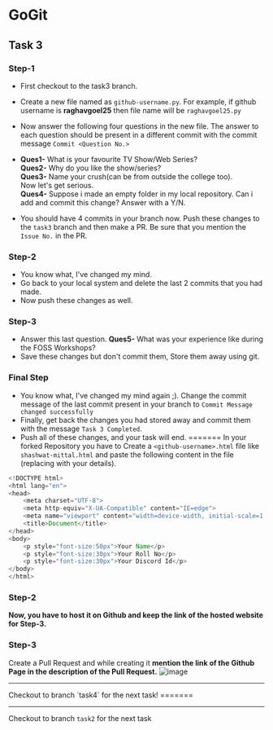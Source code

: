 # GoGit
## Task 3
### Step-1
- First checkout to the task3 branch.
- Create a new file named as `github-username.py`. For example, if github username is **raghavgoel25** then file name will be `raghavgoel25.py`
- Now answer the following four questions in the new file. The answer to each question should be present in a different commit with the commit message `Commit <Question No.>`
- **Ques1-** What is your favourite TV Show/Web Series? </br>
  **Ques2-** Why do you like the show/series? </br>
  **Ques3-** Name your crush(can be from outside the college too).</br>
  Now let's get serious. </br>
  **Ques4-** Suppose i made an empty folder in my local repository. Can i add and commit this change? Answer with a Y/N. </br>
  
- You should have 4 commits in your branch now. Push these changes to the `task3` branch and then make a PR. Be sure that you mention the `Issue No.` in the PR.

### Step-2
- You know what, I've changed my mind.
- Go back to your local system and delete the last 2 commits that you had made.
- Now push these changes as well. 

### Step-3
- Answer this last question. **Ques5-** What was your experience like during the FOSS Workshops?
- Save these changes but don't commit them, Store them away using git.

### Final Step
- You know what, I've changed my mind again ;). Change the commit message of the last commit present in your branch to `Commit Message changed successfully`
- Finally, get back the changes you had stored away and commit them with the message `Task 3 Completed`.
- Push all of these changes, and your task will end. 
=======
In your forked Repository you have to Create a ```<github-username>.html``` file like ```shashwat-mittal.html``` and paste the following content in the file (replacing with your details).
```Java
<!DOCTYPE html>
<html lang="en">
<head>
    <meta charset="UTF-8">
    <meta http-equiv="X-UA-Compatible" content="IE=edge">
    <meta name="viewport" content="width=device-width, initial-scale=1.0">
    <title>Document</title>
</head>
<body>
    <p style="font-size:50px">Your Name</p>
    <p style="font-size:30px">Your Roll No</p>
    <p style="font-size:30px">Your Discord Id</p>
</body>
</html>
  ```
 ### Step-2
<b>Now, you have to host it on Github and keep the link of the hosted website for Step-3.</b>

### Step-3
Create a Pull Request and while creating it <b>mention the link of the Github Page in the description of the Pull Request.</b>
![image](https://user-images.githubusercontent.com/74846797/149649303-5670735d-0802-4d76-954d-58dbcdf72483.png)

<hr>
Checkout to branch `task4` for the next task!
=======
<hr>

Checkout to branch `task2` for the next task

